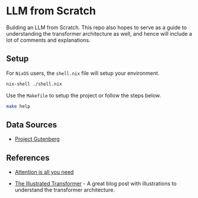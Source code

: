 # LLM from Scratch

Building an LLM from Scratch. This repo also hopes to serve as a guide to understanding the transformer architecture as well, and hence will include a lot of comments and explanations.

## Setup

For `NixOS` users, the `shell.nix` file will setup your environment.

```bash
nix-shell ./shell.nix
```

Use the `Makefile` to setup the project or follow the steps below.

```bash
make help
```

## Data Sources

- [Project Gutenberg](https://www.gutenberg.org/)

## References

- [Attention is all you need](https://arxiv.org/pdf/1706.03762.pdf)

- [The Illustrated Transformer](http://jalammar.github.io/illustrated-transformer/) - A great blog post with illustrations to understand the transformer architecture.
